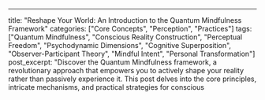 ---
title: "Reshape Your World: An Introduction to the Quantum Mindfulness Framework"
categories: ["Core Concepts", "Perception", "Practices"]
tags: ["Quantum Mindfulness", "Conscious Reality Construction", "Perceptual Freedom", "Psychodynamic Dimensions", "Cognitive Superposition", "Observer-Participant Theory", "Mindful Intent", "Personal Transformation"]
post_excerpt: "Discover the Quantum Mindfulness framework, a revolutionary approach that empowers you to actively shape your reality rather than passively experience it. This post delves into the core principles, intricate mechanisms, and practical strategies for conscious